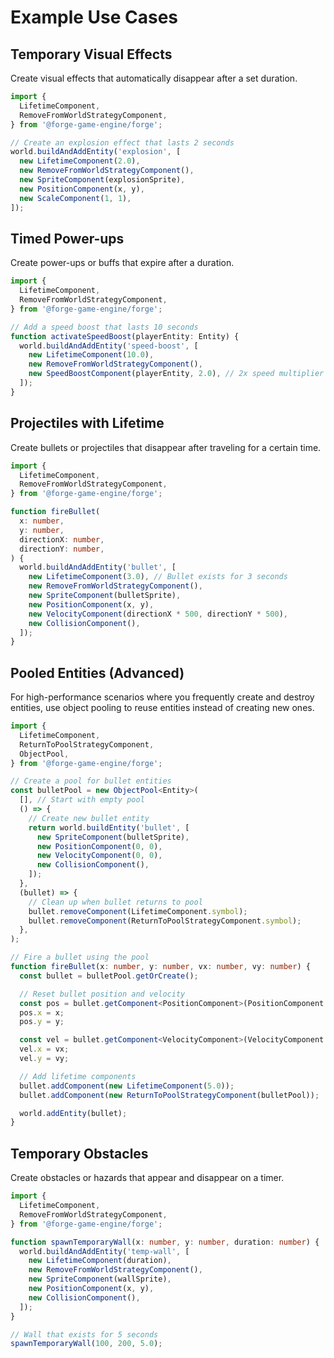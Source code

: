 # Example Use Cases

## Temporary Visual Effects

Create visual effects that automatically disappear after a set duration.

```typescript
import {
  LifetimeComponent,
  RemoveFromWorldStrategyComponent,
} from '@forge-game-engine/forge';

// Create an explosion effect that lasts 2 seconds
world.buildAndAddEntity('explosion', [
  new LifetimeComponent(2.0),
  new RemoveFromWorldStrategyComponent(),
  new SpriteComponent(explosionSprite),
  new PositionComponent(x, y),
  new ScaleComponent(1, 1),
]);
```

## Timed Power-ups

Create power-ups or buffs that expire after a duration.

```typescript
import {
  LifetimeComponent,
  RemoveFromWorldStrategyComponent,
} from '@forge-game-engine/forge';

// Add a speed boost that lasts 10 seconds
function activateSpeedBoost(playerEntity: Entity) {
  world.buildAndAddEntity('speed-boost', [
    new LifetimeComponent(10.0),
    new RemoveFromWorldStrategyComponent(),
    new SpeedBoostComponent(playerEntity, 2.0), // 2x speed multiplier
  ]);
}
```

## Projectiles with Lifetime

Create bullets or projectiles that disappear after traveling for a certain time.

```typescript
import {
  LifetimeComponent,
  RemoveFromWorldStrategyComponent,
} from '@forge-game-engine/forge';

function fireBullet(
  x: number,
  y: number,
  directionX: number,
  directionY: number,
) {
  world.buildAndAddEntity('bullet', [
    new LifetimeComponent(3.0), // Bullet exists for 3 seconds
    new RemoveFromWorldStrategyComponent(),
    new SpriteComponent(bulletSprite),
    new PositionComponent(x, y),
    new VelocityComponent(directionX * 500, directionY * 500),
    new CollisionComponent(),
  ]);
}
```

## Pooled Entities (Advanced)

For high-performance scenarios where you frequently create and destroy entities, use object pooling to reuse entities instead of creating new ones.

```typescript
import {
  LifetimeComponent,
  ReturnToPoolStrategyComponent,
  ObjectPool,
} from '@forge-game-engine/forge';

// Create a pool for bullet entities
const bulletPool = new ObjectPool<Entity>(
  [], // Start with empty pool
  () => {
    // Create new bullet entity
    return world.buildEntity('bullet', [
      new SpriteComponent(bulletSprite),
      new PositionComponent(0, 0),
      new VelocityComponent(0, 0),
      new CollisionComponent(),
    ]);
  },
  (bullet) => {
    // Clean up when bullet returns to pool
    bullet.removeComponent(LifetimeComponent.symbol);
    bullet.removeComponent(ReturnToPoolStrategyComponent.symbol);
  },
);

// Fire a bullet using the pool
function fireBullet(x: number, y: number, vx: number, vy: number) {
  const bullet = bulletPool.getOrCreate();

  // Reset bullet position and velocity
  const pos = bullet.getComponent<PositionComponent>(PositionComponent.symbol)!;
  pos.x = x;
  pos.y = y;

  const vel = bullet.getComponent<VelocityComponent>(VelocityComponent.symbol)!;
  vel.x = vx;
  vel.y = vy;

  // Add lifetime components
  bullet.addComponent(new LifetimeComponent(5.0));
  bullet.addComponent(new ReturnToPoolStrategyComponent(bulletPool));

  world.addEntity(bullet);
}
```

## Temporary Obstacles

Create obstacles or hazards that appear and disappear on a timer.

```typescript
import {
  LifetimeComponent,
  RemoveFromWorldStrategyComponent,
} from '@forge-game-engine/forge';

function spawnTemporaryWall(x: number, y: number, duration: number) {
  world.buildAndAddEntity('temp-wall', [
    new LifetimeComponent(duration),
    new RemoveFromWorldStrategyComponent(),
    new SpriteComponent(wallSprite),
    new PositionComponent(x, y),
    new CollisionComponent(),
  ]);
}

// Wall that exists for 5 seconds
spawnTemporaryWall(100, 200, 5.0);
```
